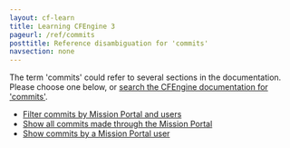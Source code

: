 ```yaml
---
layout: cf-learn
title: Learning CFEngine 3
pageurl: /ref/commits
posttitle: Reference disambiguation for 'commits'
navsection: none
---
```


The term 'commits' could refer to several sections in the documentation. Please choose one below, or
[search the CFEngine documentation for 'commits'](http://docs.cfengine.com/latest/search.html?q=commits).

- [Filter commits by Mission Portal and users](http://docs.cfengine.com/latest/enterprise-cfengine-guide-design-center-configure-sketches-enterprise-integrating-mission-portal-with-git.html#filter-commits-by-mission-portal-and-users)
- [Show all commits made through the Mission Portal](http://docs.cfengine.com/latest/enterprise-cfengine-guide-design-center-configure-sketches-enterprise-integrating-mission-portal-with-git.html#show-all-commits-made-through-the-mission-portal)
- [Show commits by a Mission Portal user](http://docs.cfengine.com/latest/enterprise-cfengine-guide-design-center-configure-sketches-enterprise-integrating-mission-portal-with-git.html#show-commits-by-a-mission-portal-user)
